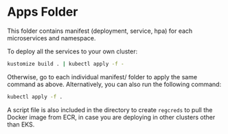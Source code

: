 # Apps Folder

This folder contains manifest (deployment, service, hpa) for each microservices and namespace.

To deploy all the services to your own cluster:

```bash
kustomize build . | kubectl apply -f -
```

Otherwise, go to each individual manifest/<SERVICE NAME> folder to apply the same command as above. Alternatively, you can also run the following command:
```bash
kubectl apply -f .
```

A script file is also included in the directory to create `regcreds` to pull the Docker image from ECR, in case you are deploying in other clusters other than EKS.